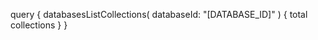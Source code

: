 query {
    databasesListCollections(
        databaseId: "[DATABASE_ID]"
    ) {
        total
        collections
    }
}

